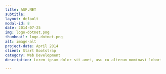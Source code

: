 ```yaml
---
title: ASP.NET
subtitle: 
layout: default
modal-id: 8
date: 2014-07-25
img: logo-dotnet.png
thumbnail: logo-dotnet.png
alt: image-alt
project-date: April 2014
client: Start Bootstrap
category: Web Development
description: Lorem ipsum dolor sit amet, usu cu alterum nominavi lobortis. At duo novum diceret. Tantas apeirian vix et, usu sanctus postulant inciderint ut, populo diceret necessitatibus in vim. Cu eum dicam feugiat noluisse.

---
```

